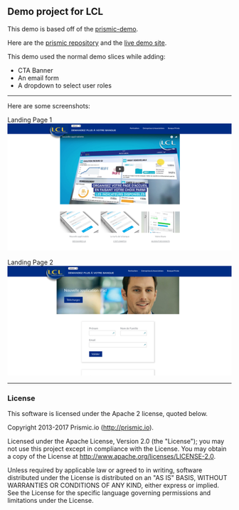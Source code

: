 ## Demo project for LCL

This demo is based off of the [prismic-demo](https://github.com/arnaudlewis/prismic-demo).

Here are the [prismic repository](https://demo-royaldesign.prismic.io/documents/working/) and the [live demo site](https://frozen-cove-89894.herokuapp.com).


This demo used the normal demo slices while adding:
* CTA Banner
* An email form
* A dropdown to select user roles

------------------------------------

Here are some screenshots:

Landing Page 1
![alt text](public/images/landing-page-1.png)

Landing Page 2
![alt text](public/images/landing-page-2.png)

------------------------------------
### License

This software is licensed under the Apache 2 license, quoted below.

Copyright 2013-2017 Prismic.io (http://prismic.io).

Licensed under the Apache License, Version 2.0 (the "License"); you may not use this project except in compliance with the License. You may obtain a copy of the License at http://www.apache.org/licenses/LICENSE-2.0.

Unless required by applicable law or agreed to in writing, software distributed under the License is distributed on an "AS IS" BASIS, WITHOUT WARRANTIES OR CONDITIONS OF ANY KIND, either express or implied. See the License for the specific language governing permissions and limitations under the License.
